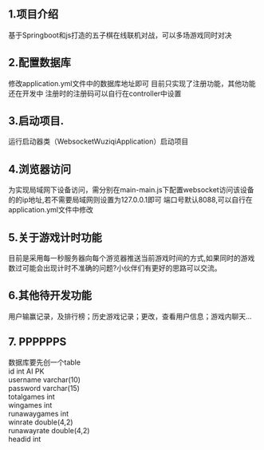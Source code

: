 ## 1.项目介绍
基于Springboot和js打造的五子棋在线联机对战，可以多场游戏同时对决
## 2.配置数据库
修改application.yml文件中的数据库地址即可
目前只实现了注册功能，其他功能还在开发中
注册时的注册码可以自行在controller中设置
## 3.启动项目.
运行启动器类（WebsocketWuziqiApplication）启动项目
## 4.浏览器访问
为实现局域网下设备访问，需分别在main-main.js下配置websocket访问该设备的的ip地址,若不需要局域网则设置为127.0.0.1即可
端口号默认8088,可以自行在application.yml文件中修改
## 5.关于游戏计时功能
目前是采用每一秒服务器向每个游览器推送当前游戏时间的方式,如果同时的游戏数过可能会出现计时不准确的问题?小伙伴们有更好的思路可以交流。
## 6.其他待开发功能
用户输赢记录，及排行榜；历史游戏记录；更改，查看用户信息；游戏内聊天...
## 7. PPPPPPS
数据库要先创一个table<br>
id int AI PK<br>
username varchar(10) <br>
password varchar(15) <br>
totalgames int <br>
wingames int <br>
runawaygames int <br>
winrate double(4,2) <br>
runawayrate double(4,2) <br>
headid int<br>






